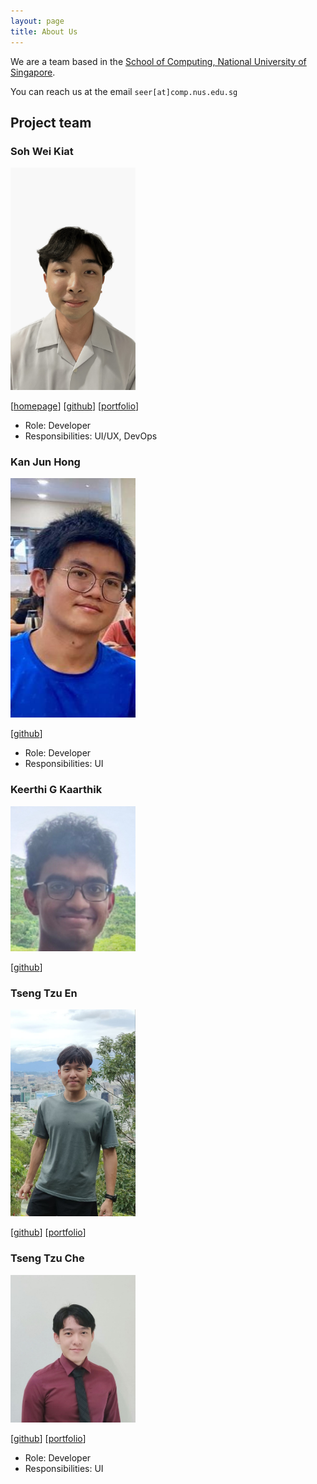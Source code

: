 ```yaml
---
layout: page
title: About Us
---
```


We are a team based in the [School of Computing, National University of Singapore](https://www.comp.nus.edu.sg).

You can reach us at the email `seer[at]comp.nus.edu.sg`

## Project team

### Soh Wei Kiat

<img src="images/jovensoh.png" width="200px">

[[homepage](jovensoh.github.io)]
[[github](https://github.com/jovensoh)]
[[portfolio](team/jovensoh.md)]

* Role: Developer
* Responsibilities: UI/UX, DevOps

### Kan Jun Hong

<img src="images/fluffykan.png" width="200px">

[[github](http://github.com/Fluffykan)]

* Role: Developer
* Responsibilities: UI

### Keerthi G Kaarthik

<img src="images/keerthigkaarthik.png" width="200px">

[[github](http://github.com/keerthigkaartik)]

### Tseng Tzu En

<img src="images/tzuennn.png" width="200px">

[[github](http://github.com/tzuennn)]
[[portfolio](team/tzuennn.md)]

### Tseng Tzu Che

<img src="images/ttzuche.png" width="200px">

[[github](http://github.com/ttzuche)]
[[portfolio](team/ttzuche.md)]

* Role: Developer
* Responsibilities: UI
